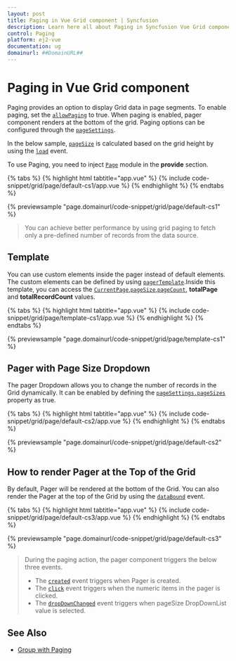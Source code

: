 ```yaml
---
layout: post
title: Paging in Vue Grid component | Syncfusion
description: Learn here all about Paging in Syncfusion Vue Grid component of Syncfusion Essential JS 2 and more.
control: Paging 
platform: ej2-vue
documentation: ug
domainurl: ##DomainURL##
---
```


# Paging in Vue Grid component

Paging provides an option to display Grid data in page segments. To enable paging, set the [`allowPaging`](https://ej2.syncfusion.com/vue/documentation/api/grid/#allowpaging) to true. When paging is enabled, pager component renders at the bottom of the grid.
Paging options can be configured through the [`pageSettings`](https://ej2.syncfusion.com/vue/documentation/api/grid/pageSettings/).

In the below sample, [`pageSize`](https://ej2.syncfusion.com/vue/documentation/api/grid/pageSettings/#pagesize) is calculated based on the grid height by using the [`load`](https://ej2.syncfusion.com/vue/documentation/api/grid/#load) event.

To use Paging, you need to inject [`Page`](https://ej2.syncfusion.com/vue/documentation/api/grid/page/) module in the **provide** section.

{% tabs %}
{% highlight html tabtitle="app.vue" %}
{% include code-snippet/grid/page/default-cs1/app.vue %}
{% endhighlight %}
{% endtabs %}
        
{% previewsample "page.domainurl/code-snippet/grid/page/default-cs1" %}

> You can achieve better performance by using grid paging to fetch only a pre-defined number of records from the data source.

## Template

You can use custom elements inside the pager instead of default elements.
The custom elements can be defined by using [`pagerTemplate`](../api/grid/pageSettings/#template).Inside this template, you can access the [`CurrentPage`](https://ej2.syncfusion.com/vue/documentation/api/grid/pageSettings/#currentpage),[`pageSize`](https://ej2.syncfusion.com/vue/documentation/api/grid/pageSettings/#pagesize),[`pageCount`](https://ej2.syncfusion.com/vue/documentation/api/grid/pageSettings/#pagecount), **totalPage** and **totalRecordCount** values.

{% tabs %}
{% highlight html tabtitle="app.vue" %}
{% include code-snippet/grid/page/template-cs1/app.vue %}
{% endhighlight %}
{% endtabs %}
        
{% previewsample "page.domainurl/code-snippet/grid/page/template-cs1" %}

## Pager with Page Size Dropdown

The pager Dropdown allows you to change the number of records in the Grid dynamically. It can be enabled by defining the [`pageSettings.pageSizes`](https://ej2.syncfusion.com/vue/documentation/api/grid/pageSettings/#pagesizes) property as true.

{% tabs %}
{% highlight html tabtitle="app.vue" %}
{% include code-snippet/grid/page/default-cs2/app.vue %}
{% endhighlight %}
{% endtabs %}
        
{% previewsample "page.domainurl/code-snippet/grid/page/default-cs2" %}

## How to render Pager at the Top of the Grid

By default, Pager will be rendered at the bottom of the Grid. You can also render the Pager at the top of the Grid by using the [`dataBound`](../api/grid/#databound) event.

{% tabs %}
{% highlight html tabtitle="app.vue" %}
{% include code-snippet/grid/page/default-cs3/app.vue %}
{% endhighlight %}
{% endtabs %}
        
{% previewsample "page.domainurl/code-snippet/grid/page/default-cs3" %}

> During the paging action, the pager component triggers the below three events.
> * The [`created`](../api/pager/pagerModel/#created) event triggers when Pager is created.
> * The [`click`](https://ej2.syncfusion.com/vue/documentation/api/pager/pagerModel/#click) event triggers when the numeric items in the pager is clicked.
> * The [`dropDownChanged`](https://ej2.syncfusion.com/vue/documentation/api/pager/pagerModel/#dropdownchanged) event triggers when pageSize DropDownList value is selected.

## See Also

* [Group with Paging](./grouping/grouping/#group-with-paging)
